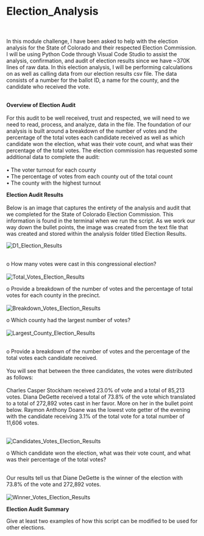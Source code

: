 # Election_Analysis<br><br>

In this module challenge, I have been asked to help with the election analysis for the State of Colorado and their respected Election Commission.  I will be using Python Code through Visual Code Studio to assist the analysis, confirmation, and audit of election results since we have ~370K lines of raw data.  In this election analysis, I will be performing calculations on as well as calling data from our election results csv file. The data consists of a number for the ballot ID, a name for the county, and the candidate who received the vote.  <br><br>


**Overview of Election Audit**<br><br>
For this audit to be well received, trust and respected, we will need to we need to read, process, and analyze, data in the file.  The foundation of our analysis is built around a breakdown of the number of votes and the percentage of the total votes each candidate received as well as which candidate won the election, what was their vote count, and what was their percentage of the total votes.  The election commission has requested some additional data to complete the audit:<br><br>
•	The voter turnout for each county<br>
•	The percentage of votes from each county out of the total count<br>
•	The county with the highest turnout<br>

**Election Audit Results**<br><br>
Below is an image that captures the entirety of the analysis and audit that we completed for the State of Colorado Election Commission.  This information is found in the terminal when we run the script.  As we work our way down the bullet points, the image was created from the text file that was created and stored within the analysis folder titled Election Results.<br>

 ![D1_Election_Results](analysis/D1_Election_Results.png)<br><br>

   o	How many votes were cast in this congressional election?<br><br>
 ![Total_Votes_Election_Results](analysis/Total_Votes_Election_Results.png)

        
   o	Provide a breakdown of the number of votes and the percentage of total votes for each county in the precinct.<br><br>
 ![Breakdown_Votes_Election_Results](analysis/Breakdown_Votes_Election_Results.png)
        
   o	Which county had the largest number of votes?<br><br>
![Largest_County_Election_Results](analysis/Largest_County_Election_Results.png)<br><br>
        
   o	Provide a breakdown of the number of votes and the percentage of the total votes each candidate received.<br><br>
You will see that between the three candidates, the votes were distributed as follows:<br><br>
Charles Casper Stockham received 23.0% of vote and a total of 85,213 votes.  Diana DeGette received a total of 73.8% of the vote which translated to a total of 272,892 votes cast in her favor.  More on her in the bullet point below.  Raymon Anthony Doane was the lowest vote getter of the evening with the candidate receiving 3.1% of the total vote for a total number of 11,606 votes.<br><br>

![Candidates_Votes_Election_Results](analysis/Candidates_Votes_Election_Results.png)
       
   o	Which candidate won the election, what was their vote count, and what was their percentage of the total votes?<br><br>

Our results tell us that Diane DeGette is the winner of the election with 73.8% of the vote and 272,892 votes.<br><br>
![Winner_Votes_Election_Results](analysis/Winner_Votes_Election_Results.png)



**Election Audit Summary**

Give at least two examples of how this script can be modified to be used for other elections.

